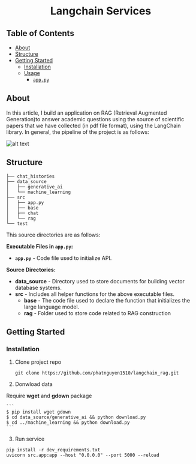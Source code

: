 # <div align="center">Langchain Services</div>

## Table of Contents

- [About](#about)
- [Structure](#structure)
- [Getting Started](#getting-started)
  - [Installation](#installation)
  - [Usage](#usage)
    - [`app.py`](#apppy)
   

## About

In this article, I  build an application on RAG (Retrieval Augmented Generation)to answer academic questions using the source of scientific papers that we have collected (in pdf file format), using the LangChain library. In general, the pipeline of the project is as follows:

![alt text](image.png)


## Structure

```structure
├── chat_histories
├── data_source
│   ├── generative_ai
│   └── machine_learning
├── src
│   ├── app.py
│   ├── base
│   ├── chat
│   └── rag
└── test
```

This source directories are as follows:

**Executable Files in `app.py`:**

- **`app.py`** - Code file used to initialize API.

**Source Directories:**

- **data_source** - Directory used to store documents for building vector database systems.
- **src** - Includes all helper functions for the above executable files.
    - **base** - The code file used to declare the function that initializes the large language model.
    - **rag** - Folder used to store code related to RAG construction

## Getting Started

### Installation

1. Clone project repo

    ```
    git clone https://github.com/phatnguyen1510/langchain_rag.git
    ```


2. Donwload data

Require **wget** and **gdown** package

    ```
    $ pip install wget gdown
    $ cd data_source/generative_ai && python download.py
    $ cd ../machine_learning && python download.py
    ```

3. Run service

```
pip install -r dev_requirements.txt
uvicorn src.app:app --host "0.0.0.0" --port 5000 --reload
```

